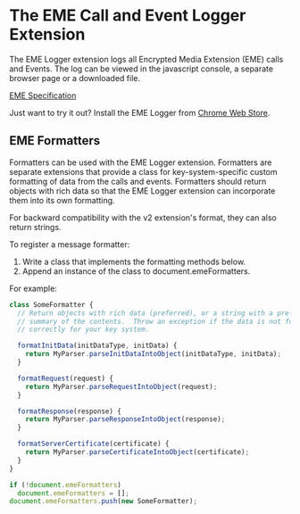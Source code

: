 # The EME Call and Event Logger Extension #

The EME Logger extension logs all Encrypted Media Extension (EME) calls and
Events. The log can be viewed in the javascript console, a separate browser page
or a downloaded file.

[EME Specification](https://w3c.github.io/encrypted-media/)

Just want to try it out? Install the EME Logger from [Chrome Web Store](https://chrome.google.com/webstore/detail/eme-call-and-event-logger/cniohcjecdcdhgmlofniddfoeokbpbpb).


## EME Formatters ##

Formatters can be used with the EME Logger extension. Formatters are separate
extensions that provide a class for key-system-specific custom formatting of
data from the calls and events.  Formatters should return objects with rich data
so that the EME Logger extension can incorporate them into its own formatting.

For backward compatibility with the v2 extension's format, they can also return
strings.

To register a message formatter:
  1. Write a class that implements the formatting methods below.
  2. Append an instance of the class to document.emeFormatters.

For example:

```js
class SomeFormatter {
  // Return objects with rich data (preferred), or a string with a pre-formatted
  // summary of the contents.  Throw an exception if the data is not formatted
  // correctly for your key system.

  formatInitData(initDataType, initData) {
    return MyParser.parseInitDataIntoObject(initDataType, initData);
  }

  formatRequest(request) {
    return MyParser.parseRequestIntoObject(request);
  }

  formatResponse(response) {
    return MyParser.parseResponseIntoObject(response);
  }

  formatServerCertificate(certificate) {
    return MyParser.parseCertificateIntoObject(certificate);
  }
}

if (!document.emeFormatters)
  document.emeFormatters = [];
document.emeFormatters.push(new SomeFormatter);
```

